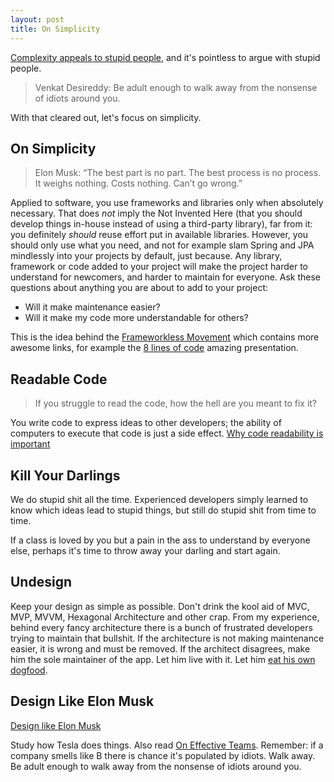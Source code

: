 ```yaml
---
layout: post
title: On Simplicity
---
```


[Complexity appeals to stupid people](../on-complexity/), and it's pointless
to argue with stupid people.

> Venkat Desireddy: Be adult enough to walk away from the nonsense of idiots around you.

With that cleared out, let's focus on simplicity.

## On Simplicity

> Elon Musk: “The best part is no part. The best process is no process. It weighs nothing. Costs nothing. Can’t go wrong.”

Applied to software, you use frameworks and libraries only when absolutely necessary.
That does *not* imply the Not Invented Here (that you should develop things in-house instead
of using a third-party library), far from it: you definitely *should* reuse effort put in available libraries.
However, you should only use what you need, and not for example slam Spring and JPA mindlessly
into your projects by default, just because. Any library, framework or code added to your project will make
the project harder to understand for newcomers, and harder to maintain for everyone.
Ask these questions about anything you are about to add to your project:

* Will it make maintenance easier?
* Will it make my code more understandable for others?

This is the idea behind the [Frameworkless Movement](https://www.frameworklessmovement.org/)
which contains more awesome links, for example the [8 lines of code](https://www.infoq.com/presentations/8-lines-code-refactoring/)
amazing presentation.

## Readable Code

> If you struggle to read the code, how the hell are you meant to fix it?

You write code to express ideas to other developers; the ability of computers
to execute that code is just a side effect.
[Why code readability is important](https://thehosk.medium.com/why-code-readability-is-important-e0c228a238a)

## Kill Your Darlings

We do stupid shit all the time. Experienced developers simply learned to know which ideas lead to stupid things,
but still do stupid shit from time to time.

If a class is loved by you but a pain in the ass to understand by everyone else, perhaps
it's time to throw away your darling and start again.

## Undesign

Keep your design as simple as possible. Don't drink the kool aid of MVC, MVP, MVVM, Hexagonal Architecture
and other crap.
From my experience, behind every fancy architecture there
is a bunch of frustrated developers trying to maintain that bullshit. If the architecture
is not making maintenance easier, it is wrong and must be removed. If the architect
disagrees, make him the sole maintainer of the app. Let him live with it. Let him
[eat his own dogfood](../eat-your-own-dogfood/).

## Design Like Elon Musk

[Design like Elon Musk](https://uxdesign.cc/design-like-elon-musk-using-6-fundamental-principles-4aaab08d5e41)

Study how Tesla does things. Also read [On Effective Teams](../on-effective-teams/). Remember:
if a company smells like B there is chance it's populated by idiots. Walk away.
Be adult enough to walk away from the nonsense of idiots around you.
